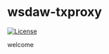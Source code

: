 # wsdaw-txproxy

[![License](https://img.shields.io/badge/license-Apache%202-4EB1BA.svg)](https://www.apache.org/licenses/LICENSE-2.0.html)


welcome